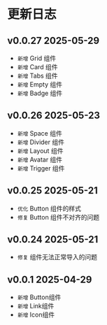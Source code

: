 # 更新日志

## v0.0.27 2025-05-29
- `新增` Grid 组件
- `新增` Card 组件
- `新增` Tabs 组件
- `新增` Empty 组件
- `新增` Badge 组件

## v0.0.26 2025-05-23
- `新增` Space 组件
- `新增` Divider 组件
- `新增` Layout 组件
- `新增` Avatar 组件
- `新增` Trigger 组件

## v0.0.25 2025-05-21

- `优化` Button 组件的样式
- `修复` Button 组件不对齐的问题

## v0.0.24 2025-05-21

- `修复` 组件无法正常导入的问题

## v0.0.1 2025-04-29

- `新增` Button组件
- `新增` Link组件
- `新增` Icon组件